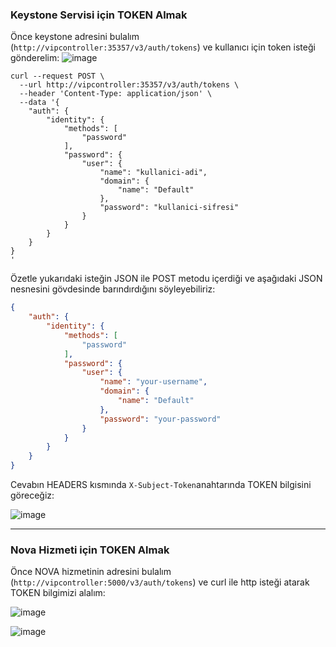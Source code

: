 ### Keystone Servisi için TOKEN Almak
Önce keystone adresini bulalım (`http://vipcontroller:35357/v3/auth/tokens`) ve kullanıcı için token isteği gönderelim:
![image](https://user-images.githubusercontent.com/261946/233709607-c699d9ed-56e8-48bf-9034-a0a2c6b42dba.png)


```shell
curl --request POST \
  --url http://vipcontroller:35357/v3/auth/tokens \
  --header 'Content-Type: application/json' \
  --data '{
    "auth": {
        "identity": {
            "methods": [
                "password"
            ],
            "password": {
                "user": {
                    "name": "kullanici-adi",
                    "domain": {
                        "name": "Default"
                    },
                    "password": "kullanici-sifresi"
                }
            }
        }
    }
}
'
```

Özetle yukarıdaki isteğin JSON ile POST metodu içerdiği ve aşağıdaki JSON nesnesini gövdesinde barındırdığını söyleyebiliriz:
```json
{
    "auth": {
        "identity": {
            "methods": [
                "password"
            ],
            "password": {
                "user": {
                    "name": "your-username",
                    "domain": {
                        "name": "Default"
                    },
                    "password": "your-password"
                }
            }
        }
    }
}
```

Cevabın HEADERS kısmında `X-Subject-Token`anahtarında TOKEN bilgisini göreceğiz:

![image](https://user-images.githubusercontent.com/261946/233710914-3a879216-2f32-45ca-94b3-72117bcd749d.png)


---

### Nova Hizmeti için TOKEN Almak
Önce NOVA hizmetinin adresini bulalım (`http://vipcontroller:5000/v3/auth/tokens`) ve curl ile http isteği atarak TOKEN bilgimizi alalım:

![image](https://user-images.githubusercontent.com/261946/233720396-e279aeca-a764-4941-9f46-2ec4f6027944.png)

![image](https://user-images.githubusercontent.com/261946/233718109-2c7fe7b6-27ad-4f93-a6e8-684d11f63f51.png)
